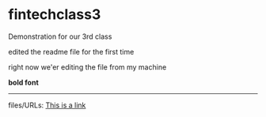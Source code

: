 # fintechclass3
Demonstration for our 3rd class

edited the readme file for the first time


right now we'er editing the file from my machine

**bold font**

---
files/URLs: [This is a link](www.google.com)
